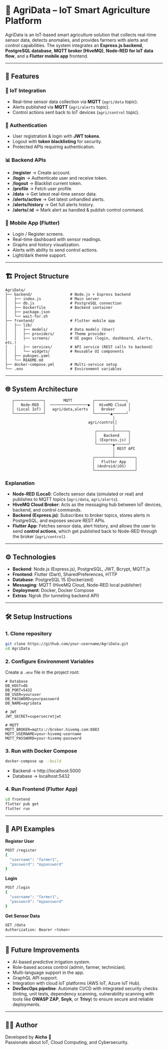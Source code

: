 # 🌱 AgriData – IoT Smart Agriculture Platform  

AgriData is an IoT-based smart agriculture solution that collects real-time sensor data, detects anomalies, and provides farmers with alerts and control capabilities. The system integrates an **Express.js backend**, **PostgreSQL database**, **MQTT broker (HiveMQ)**, **Node-RED for IoT data flow**, and a **Flutter mobile app** frontend.  

---

## 🚀 Features  

### 📡 IoT Integration  
- Real-time sensor data collection via **MQTT** (`agri/data` topic).  
- Alerts published via **MQTT** (`agri/alerts` topic).  
- Control actions sent back to IoT devices (`agri/control` topic).  

### 🔐 Authentication  
- User registration & login with **JWT tokens**.  
- Logout with **token blacklisting** for security.  
- Protected APIs requiring authentication.  

### 📊 Backend APIs  
- **/register** → Create account.  
- **/login** → Authenticate user and receive token.  
- **/logout** → Blacklist current token.  
- **/profile** → Fetch user profile.  
- **/data** → Get latest real-time sensor data.  
- **/alerts/active** → Get latest unhandled alerts.  
- **/alerts/history** → Get full alerts history.  
- **/alerts/:id** → Mark alert as handled & publish control command.  

### 📱 Mobile App (Flutter)  
- Login / Register screens.  
- Real-time dashboard with sensor readings.  
- Graphs and history visualization.  
- Alerts with ability to send control actions.  
- Light/dark theme support.  

---

## 🏗️ Project Structure  

```
AgriData/
├── backend/                 # Node.js + Express backend
│   ├── index.js             # Main server
│   ├── db.js                # PostgreSQL connection
│   ├── Dockerfile           # Backend container
│   ├── package.json
│   └── wait-for.sh
├── frontend/                # Flutter mobile app
│   ├── lib/
│   │   ├── models/          # Data models (User)
│   │   ├── providers/       # Theme provider
│   │   ├── screens/         # UI pages (login, dashboard, alerts, etc.)
│   │   ├── services/        # API service (REST calls to backend)
│   │   └── widgets/         # Reusable UI components
│   ├── pubspec.yaml
│   └── README.md
├── docker-compose.yml       # Multi-service setup
└── .env                     # Environment variables
```

---

## 🌐 System Architecture  

```
   ┌─────────────┐        MQTT         ┌──────────────┐
   │   Node-RED  │  ─────────────────▶ │  HiveMQ Cloud │
   │ (Local IoT) │   agri/data,alerts  │   Broker      │
   └─────────────┘                     └───────▲──────┘
                                                │
                                     agri/control│
                                                │
                                        ┌───────┴──────┐
                                        │   Backend    │
                                        │ (Express.js) │
                                        └───────▲──────┘
                                                │ REST API
                                                │
                                       ┌────────┴─────────┐
                                       │   Flutter App    │
                                       │ (Android/iOS)    │
                                       └──────────────────┘
```

### Explanation  
- **Node-RED (Local)**: Collects sensor data (simulated or real) and publishes to MQTT topics (`agri/data`, `agri/alerts`).  
- **HiveMQ Cloud Broker**: Acts as the messaging hub between IoT devices, backend, and control commands.  
- **Backend (Express.js)**: Subscribes to broker topics, stores alerts in PostgreSQL, and exposes secure REST APIs.  
- **Flutter App**: Fetches sensor data, alert history, and allows the user to send **control actions**, which get published back to Node-RED through the broker (`agri/control`).  

---

## ⚙️ Technologies  

- **Backend**: Node.js (Express.js), PostgreSQL, JWT, Bcrypt, MQTT.js  
- **Frontend**: Flutter (Dart), SharedPreferences, HTTP  
- **Database**: PostgreSQL 15 (Dockerized)  
- **Messaging**: MQTT (HiveMQ Cloud, Node-RED local publisher)  
- **Deployment**: Docker, Docker Compose  
- **Extras**: Ngrok (for tunneling backend API)  

---

## 🛠️ Setup Instructions  

### 1. Clone repository  
```bash
git clone https://github.com/your-username/AgriData.git
cd AgriData
```

### 2. Configure Environment Variables  
Create a `.env` file in the project root:  
```env
# Database
DB_HOST=db
DB_PORT=5432
DB_USER=youruser
DB_PASSWORD=yourpassword
DB_NAME=agridata

# JWT
JWT_SECRET=supersecretjwt

# MQTT
MQTT_BROKER=mqtts://broker.hivemq.com:8883
MQTT_USERNAME=your-hivemq-username
MQTT_PASSWORD=your-hivemq-password
```

### 3. Run with Docker Compose  
```bash
docker-compose up --build
```
- Backend → http://localhost:5000  
- Database → localhost:5432  

### 4. Run Frontend (Flutter App)  
```bash
cd frontend
flutter pub get
flutter run
```

---

## 📱 API Examples  

**Register User**  
```bash
POST /register
{
  "username": "farmer1",
  "password": "mypassword"
}
```

**Login**  
```bash
POST /login
{
  "username": "farmer1",
  "password": "mypassword"
}
```

**Get Sensor Data**  
```bash
GET /data
Authorization: Bearer <token>
```

---

## 🔮 Future Improvements  

- AI-based predictive irrigation system.  
- Role-based access control (admin, farmer, technician).  
- Multi-language support in the app.  
- GraphQL API support.  
- Integration with cloud IoT platforms (AWS IoT, Azure IoT Hub).  
- **DevSecOps pipeline**: Automate CI/CD with integrated security checks (linting, unit tests, dependency scanning, vulnerability scanning with tools like **OWASP ZAP**, **Snyk**, or **Trivy**) to ensure secure and reliable deployments.  

---

## 👩‍💻 Author  

Developed by **Aicha** 🌸  
Passionate about IoT, Cloud Computing, and Cybersecurity.  
